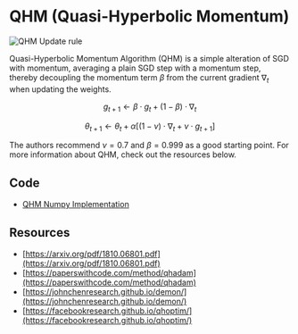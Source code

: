 # QHM (Quasi-Hyperbolic Momentum)

![QHM Update rule](doc/qhm_update_rule.PNG)

Quasi-Hyperbolic Momentum Algorithm (QHM) is a simple alteration of SGD with momentum, averaging a plain SGD step with a momentum step, thereby decoupling the momentum term $\beta$ from the current gradient $\nabla_t$ when updating the weights.

$$g_{t + 1} \leftarrow \beta \cdot g_t + (1 - \beta) \cdot \nabla_t$$

$$\theta_{t + 1} \leftarrow \theta_t + \alpha \left[ (1 - \nu) \cdot \nabla_t + \nu \cdot g_{t + 1} \right]$$

The authors recommend $\nu=0.7$ and $\beta=0.999$ as a good starting point. For more information about QHM, check out the resources below.

## Code

- [QHM Numpy Implementation](code/qhm.py)

## Resources

- [https://arxiv.org/pdf/1810.06801.pdf](https://arxiv.org/pdf/1810.06801.pdf)
- [https://paperswithcode.com/method/qhadam](https://paperswithcode.com/method/qhadam)
- [https://johnchenresearch.github.io/demon/](https://johnchenresearch.github.io/demon/)
- [https://facebookresearch.github.io/qhoptim/](https://facebookresearch.github.io/qhoptim/)